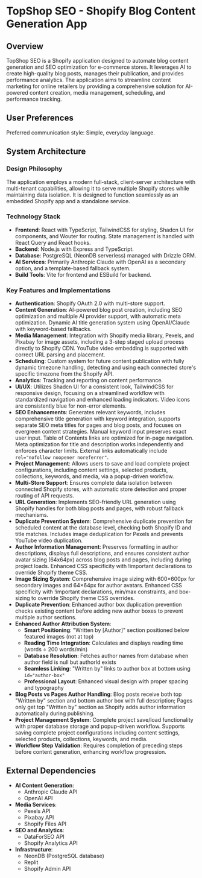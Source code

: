 # TopShop SEO - Shopify Blog Content Generation App

## Overview
TopShop SEO is a Shopify application designed to automate blog content generation and SEO optimization for e-commerce stores. It leverages AI to create high-quality blog posts, manages their publication, and provides performance analytics. The application aims to streamline content marketing for online retailers by providing a comprehensive solution for AI-powered content creation, media management, scheduling, and performance tracking.

## User Preferences
Preferred communication style: Simple, everyday language.

## System Architecture

### Design Philosophy
The application employs a modern full-stack, client-server architecture with multi-tenant capabilities, allowing it to serve multiple Shopify stores while maintaining data isolation. It is designed to function seamlessly as an embedded Shopify app and a standalone service.

### Technology Stack
- **Frontend**: React with TypeScript, TailwindCSS for styling, Shadcn UI for components, and Wouter for routing. State management is handled with React Query and React hooks.
- **Backend**: Node.js with Express and TypeScript.
- **Database**: PostgreSQL (NeonDB serverless) managed with Drizzle ORM.
- **AI Services**: Primarily Anthropic Claude with OpenAI as a secondary option, and a template-based fallback system.
- **Build Tools**: Vite for frontend and ESBuild for backend.

### Key Features and Implementations
- **Authentication**: Shopify OAuth 2.0 with multi-store support.
- **Content Generation**: AI-powered blog post creation, including SEO optimization and multiple AI provider support, with automatic meta optimization. Dynamic AI title generation system using OpenAI/Claude with keyword-based fallbacks.
- **Media Management**: Integration with Shopify media library, Pexels, and Pixabay for image assets, including a 3-step staged upload process directly to Shopify CDN. YouTube video embedding is supported with correct URL parsing and placement.
- **Scheduling**: Custom system for future content publication with fully dynamic timezone handling, detecting and using each connected store's specific timezone from the Shopify API.
- **Analytics**: Tracking and reporting on content performance.
- **UI/UX**: Utilizes Shadcn UI for a consistent look, TailwindCSS for responsive design, focusing on a streamlined workflow with standardized navigation and enhanced loading indicators. Video icons are consistently blue for non-error elements.
- **SEO Enhancements**: Generates relevant keywords, includes comprehensive title generation with keyword integration, supports separate SEO meta titles for pages and blog posts, and focuses on evergreen content strategies. Manual keyword input preserves exact user input. Table of Contents links are optimized for in-page navigation. Meta optimization for title and description works independently and enforces character limits. External links automatically include `rel="nofollow noopener noreferrer"`.
- **Project Management**: Allows users to save and load complete project configurations, including content settings, selected products, collections, keywords, and media, via a popup-driven workflow.
- **Multi-Store Support**: Ensures complete data isolation between connected Shopify stores, with automatic store detection and proper routing of API requests.
- **URL Generation**: Implements SEO-friendly URL generation using Shopify handles for both blog posts and pages, with robust fallback mechanisms.
- **Duplicate Prevention System**: Comprehensive duplicate prevention for scheduled content at the database level, checking both Shopify ID and title matches. Includes image deduplication for Pexels and prevents YouTube video duplication.
- **Author Information Management**: Preserves formatting in author descriptions, displays full descriptions, and ensures consistent author avatar sizing (64x64px) across blog posts and pages, including during project loads. Enhanced CSS specificity with !important declarations to override Shopify theme CSS.
- **Image Sizing System**: Comprehensive image sizing with 600×600px for secondary images and 64×64px for author avatars. Enhanced CSS specificity with !important declarations, min/max constraints, and box-sizing to override Shopify theme CSS overrides.
- **Duplicate Prevention**: Enhanced author box duplication prevention checks existing content before adding new author boxes to prevent multiple author sections.
- **Enhanced Author Attribution System**: 
  - **Smart Positioning**: "Written by [Author]" section positioned below featured images (not at top)
  - **Reading Time Integration**: Calculates and displays reading time (words ÷ 200 words/min)
  - **Database Resolution**: Fetches author names from database when author field is null but authorId exists
  - **Seamless Linking**: "Written by" links to author box at bottom using `id="author-box"`
  - **Professional Layout**: Enhanced visual design with proper spacing and typography
- **Blog Posts vs Pages Author Handling**: Blog posts receive both top "Written by" section and bottom author box with full description; Pages only get top "Written by" section as Shopify adds author information automatically during publishing.
- **Project Management System**: Complete project save/load functionality with proper database storage and popup-driven workflow. Supports saving complete project configurations including content settings, selected products, collections, keywords, and media.
- **Workflow Step Validation**: Requires completion of preceding steps before content generation, enhancing workflow progression.

## External Dependencies

- **AI Content Generation**:
    - Anthropic Claude API
    - OpenAI API
- **Media Services**:
    - Pexels API
    - Pixabay API
    - Shopify Files API
- **SEO and Analytics**:
    - DataForSEO API
    - Shopify Analytics API
- **Infrastructure**:
    - NeonDB (PostgreSQL database)
    - Replit
    - Shopify Admin API